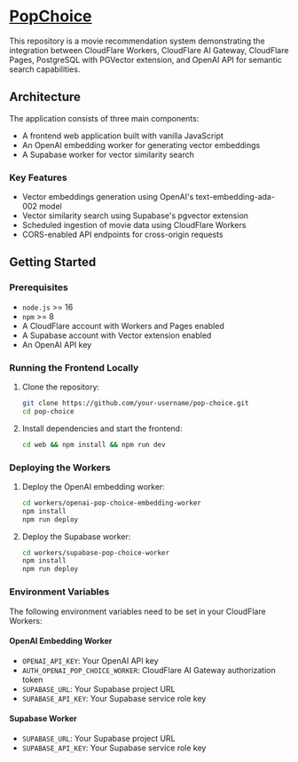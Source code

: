 # [PopChoice](https://pop-choice.pages.dev)

This repository is a movie recommendation system demonstrating the integration between CloudFlare Workers, CloudFlare AI Gateway, CloudFlare Pages, PostgreSQL with PGVector extension, and OpenAI API for semantic search capabilities.

## Architecture

The application consists of three main components:
- A frontend web application built with vanilla JavaScript
- An OpenAI embedding worker for generating vector embeddings
- A Supabase worker for vector similarity search

### Key Features
- Vector embeddings generation using OpenAI's text-embedding-ada-002 model
- Vector similarity search using Supabase's pgvector extension
- Scheduled ingestion of movie data using CloudFlare Workers
- CORS-enabled API endpoints for cross-origin requests

## Getting Started

### Prerequisites
- `node.js` >= 16
- `npm` >= 8
- A CloudFlare account with Workers and Pages enabled
- A Supabase account with Vector extension enabled
- An OpenAI API key

### Running the Frontend Locally
1. Clone the repository:
   ```sh
   git clone https://github.com/your-username/pop-choice.git
   cd pop-choice
   ```

2. Install dependencies and start the frontend:
   ```sh
   cd web && npm install && npm run dev
   ```

### Deploying the Workers

1. Deploy the OpenAI embedding worker:
   ```sh
   cd workers/openai-pop-choice-embedding-worker
   npm install
   npm run deploy
   ```

2. Deploy the Supabase worker:
   ```sh
   cd workers/supabase-pop-choice-worker
   npm install
   npm run deploy
   ```

### Environment Variables

The following environment variables need to be set in your CloudFlare Workers:

#### OpenAI Embedding Worker
- `OPENAI_API_KEY`: Your OpenAI API key
- `AUTH_OPENAI_POP_CHOICE_WORKER`: CloudFlare AI Gateway authorization token
- `SUPABASE_URL`: Your Supabase project URL
- `SUPABASE_API_KEY`: Your Supabase service role key

#### Supabase Worker
- `SUPABASE_URL`: Your Supabase project URL
- `SUPABASE_API_KEY`: Your Supabase service role key

